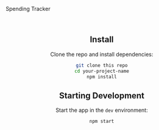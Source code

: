 <p>Spending Tracker</p>

<br>

<div align="center">

## Install

Clone the repo and install dependencies:

```bash
git clone this repo
cd your-project-name
npm install
```

## Starting Development

Start the app in the `dev` environment:

```bash
npm start
```

</div>
